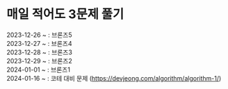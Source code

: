 # 매일 적어도 3문제 풀기
2023-12-26 ~ : 브론즈5   
2023-12-27 ~ : 브론즈4   
2023-12-28 ~ : 브론즈3   
2023-12-29 ~ : 브론즈2   
2024-01-01 ~ : 브론즈1   
2024-01-16 ~ : 코테 대비 문제 (https://devjeong.com/algorithm/algorithm-1/)   
